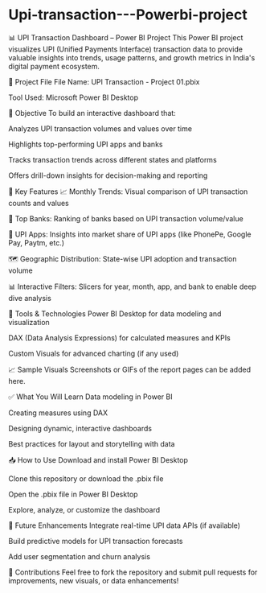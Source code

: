 # Upi-transaction---Powerbi-project
📊 UPI Transaction Dashboard – Power BI Project
This Power BI project visualizes UPI (Unified Payments Interface) transaction data to provide valuable insights into trends, usage patterns, and growth metrics in India's digital payment ecosystem.

📁 Project File
File Name: UPI Transaction - Project 01.pbix

Tool Used: Microsoft Power BI Desktop

🚀 Objective
To build an interactive dashboard that:

Analyzes UPI transaction volumes and values over time

Highlights top-performing UPI apps and banks

Tracks transaction trends across different states and platforms

Offers drill-down insights for decision-making and reporting

📌 Key Features
📈 Monthly Trends: Visual comparison of UPI transaction counts and values

🏦 Top Banks: Ranking of banks based on UPI transaction volume/value

📱 UPI Apps: Insights into market share of UPI apps (like PhonePe, Google Pay, Paytm, etc.)

🗺️ Geographic Distribution: State-wise UPI adoption and transaction volume

📊 Interactive Filters: Slicers for year, month, app, and bank to enable deep dive analysis

🧰 Tools & Technologies
Power BI Desktop for data modeling and visualization

DAX (Data Analysis Expressions) for calculated measures and KPIs

Custom Visuals for advanced charting (if any used)

📈 Sample Visuals
Screenshots or GIFs of the report pages can be added here.

✅ What You Will Learn
Data modeling in Power BI

Creating measures using DAX

Designing dynamic, interactive dashboards

Best practices for layout and storytelling with data

📥 How to Use
Download and install Power BI Desktop

Clone this repository or download the .pbix file

Open the .pbix file in Power BI Desktop

Explore, analyze, or customize the dashboard

📌 Future Enhancements
Integrate real-time UPI data APIs (if available)

Build predictive models for UPI transaction forecasts

Add user segmentation and churn analysis

🤝 Contributions
Feel free to fork the repository and submit pull requests for improvements, new visuals, or data enhancements!

